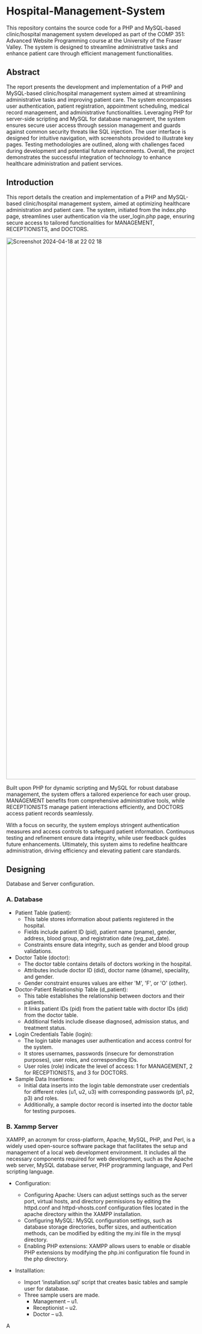 # Hospital-Management-System

This repository contains the source code for a PHP and MySQL-based clinic/hospital management system developed as part of the COMP 351: Advanced Website Programming course at the University of the Fraser Valley. The system is designed to streamline administrative tasks and enhance patient care through efficient management functionalities.

## Abstract
The report presents the development and implementation of a PHP and MySQL-based clinic/hospital management system aimed at streamlining administrative tasks and improving patient care. The system encompasses user authentication, patient registration, appointment scheduling, medical record management, and administrative functionalities. Leveraging PHP for server-side scripting and MySQL for database management, the system ensures secure user access through session management and guards against common security threats like SQL injection. The user interface is designed for intuitive navigation, with screenshots provided to illustrate key pages. Testing methodologies are outlined, along with challenges faced during development and potential future enhancements. Overall, the project demonstrates the successful integration of technology to enhance healthcare administration and patient services.

## Introduction
This report details the creation and implementation of a PHP and MySQL-based clinic/hospital management system, aimed at optimizing healthcare administration and patient care. The system, initiated from the index.php page, streamlines user authentication via the user_login.php page, ensuring secure access to tailored functionalities for MANAGEMENT, RECEPTIONISTS, and DOCTORS.

<img width="1440" alt="Screenshot 2024-04-18 at 22 02 18" src="https://github.com/apo0orva/Hospital-Management-System/assets/67102493/84ba9126-4233-4088-9210-23b5969eadaa">

Built upon PHP for dynamic scripting and MySQL for robust database management, the system offers a tailored experience for each user group. MANAGEMENT benefits from comprehensive administrative tools, while RECEPTIONISTS manage patient interactions efficiently, and DOCTORS access patient records seamlessly.

With a focus on security, the system employs stringent authentication measures and access controls to safeguard patient information. Continuous testing and refinement ensure data integrity, while user feedback guides future enhancements. Ultimately, this system aims to redefine healthcare administration, driving efficiency and elevating patient care standards.

## Designing
Database and Server configuration.

### A. Database

*	Patient Table (patient):
    * This table stores information about patients registered in the hospital.
    * Fields include patient ID (pid), patient name (pname), gender, address, blood group, and registration date (reg_pat_date).
    * Constraints ensure data integrity, such as gender and blood group validations.
*	Doctor Table (doctor):
    * The doctor table contains details of doctors working in the hospital.
    * Attributes include doctor ID (did), doctor name (dname), speciality, and gender.
    * Gender constraint ensures values are either 'M', 'F', or 'O' (other).
*	Doctor-Patient Relationship Table (d_patient):
    * This table establishes the relationship between doctors and their patients.
    * It links patient IDs (pid) from the patient table with doctor IDs (did) from the doctor table.
    * Additional fields include disease diagnosed, admission status, and treatment status.
*	Login Credentials Table (login):
    * The login table manages user authentication and access control for the system.
    * It stores usernames, passwords (insecure for demonstration purposes), user roles, and corresponding IDs.
    * User roles (role) indicate the level of access: 1 for MANAGEMENT, 2 for RECEPTIONISTS, and 3 for DOCTORS.
*	Sample Data Insertions:
    * Initial data inserts into the login table demonstrate user credentials for different roles (u1, u2, u3) with corresponding passwords (p1, p2, p3) and roles.
    * Additionally, a sample doctor record is inserted into the doctor table for testing purposes.

### B. Xammp Server
XAMPP, an acronym for cross-platform, Apache, MySQL, PHP, and Perl, is a widely used open-source software package that facilitates the setup and management of a local web development environment. It includes all the necessary components required for web development, such as the Apache web server, MySQL database server, PHP programming language, and Perl scripting language.

*	Configuration:
    * Configuring Apache: Users can adjust settings such as the server port, virtual hosts, and directory permissions by editing the httpd.conf and httpd-vhosts.conf configuration files located in the apache directory within the XAMPP installation.
    * Configuring MySQL: MySQL configuration settings, such as database storage directories, buffer sizes, and authentication methods, can be modified by editing the my.ini file in the mysql directory.
    * Enabling PHP extensions: XAMPP allows users to enable or disable PHP extensions by modifying the php.ini configuration file found in the php directory.
  
*	Installlation:
    * Import ‘installation.sql’ script that creates basic tables and sample user for database.
    * Three sample users are made.
        * Management – u1.
        * Receptionist – u2.
        * Doctor – u3.

A
